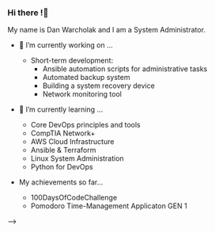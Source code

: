 ### Hi there !👋

My name is Dan Warcholak and I am a System Administrator. 

- 🔭 I’m currently working on ... 

   - Short-term development:
     - Ansible automation scripts for administrative tasks
     - Automated backup system
     - Building a system recovery device
     - Network monitoring tool 

- 🌱 I’m currently learning ...
    - Core DevOps principles and tools
    - CompTIA Network+
    - AWS Cloud Infrastructure
    - Ansible & Terraform
    - Linux System Administration
    - Python for DevOps


- My achievements so far...
    - 100DaysOfCodeChallenge
    - Pomodoro Time-Management Applicaton GEN 1

-->

